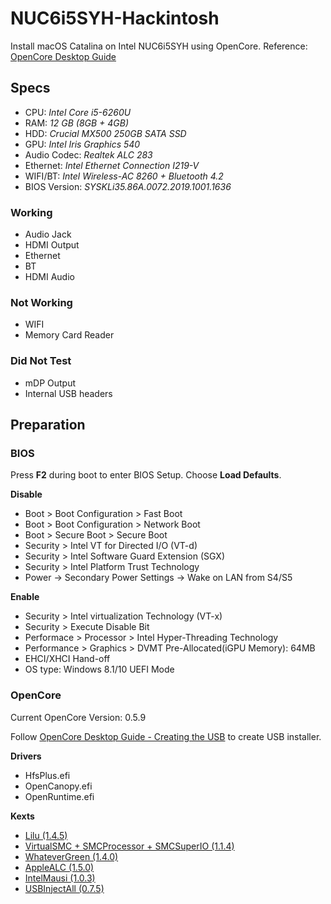 # NUC6i5SYH-Hackintosh
Install macOS Catalina on Intel NUC6i5SYH using OpenCore.
Reference: [OpenCore Desktop Guide](https://dortania.github.io/OpenCore-Desktop-Guide/)

## Specs
- CPU: *Intel Core i5-6260U*
- RAM: *12 GB (8GB + 4GB)*
- HDD: *Crucial MX500 250GB SATA SSD*
- GPU: *Intel Iris Graphics 540*
- Audio Codec: *Realtek ALC 283*
- Ethernet: *Intel Ethernet Connection I219-V*
- WIFI/BT: *Intel Wireless-AC 8260 + Bluetooth 4.2*
- BIOS Version: *SYSKLi35.86A.0072.2019.1001.1636*

### Working
- Audio Jack
- HDMI Output
- Ethernet
- BT
- HDMI Audio
### Not Working
- WIFI
- Memory Card Reader
### Did Not Test
- mDP Output
- Internal USB headers

## Preparation
### BIOS
Press **F2** during boot to enter BIOS Setup. Choose **Load Defaults**.

**Disable**
- Boot > Boot Configuration > Fast Boot
- Boot > Boot Configuration > Network Boot
- Boot > Secure Boot > Secure Boot
- Security > Intel VT for Directed I/O (VT-d)
- Security > Intel Software Guard Extension (SGX)
- Security > Intel Platform Trust Technology
- Power -> Secondary Power Settings -> Wake on LAN from S4/S5
 
**Enable**
- Security > Intel virtualization Technology (VT-x)
- Security > Execute Disable Bit
- Performace > Processor > Intel Hyper-Threading Technology
- Performance > Graphics > DVMT Pre-Allocated(iGPU Memory): 64MB
- EHCI/XHCI Hand-off
- OS type: Windows 8.1/10 UEFI Mode

### OpenCore
Current OpenCore Version: 0.5.9

Follow [OpenCore Desktop Guide - Creating the USB](https://dortania.github.io/OpenCore-Desktop-Guide/installer-guide/) to create USB installer.

**Drivers**
- HfsPlus.efi
- OpenCanopy.efi
- OpenRuntime.efi

**Kexts**
- [Lilu (1.4.5)](https://github.com/acidanthera/Lilu/releases)
- [VirtualSMC + SMCProcessor + SMCSuperIO (1.1.4)](https://github.com/acidanthera/VirtualSMC/releases)
- [WhateverGreen (1.4.0)](https://github.com/acidanthera/WhateverGreen/releases)
- [AppleALC (1.5.0)](https://github.com/acidanthera/AppleALC/releases)
- [IntelMausi (1.0.3)](https://github.com/acidanthera/IntelMausi/releases)
- [USBInjectAll (0.7.5)](https://github.com/Sniki/OS-X-USB-Inject-All/releases)


